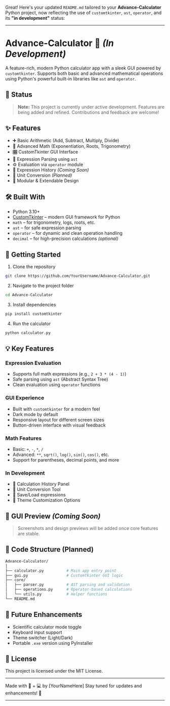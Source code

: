 Great! Here's your updated `README.md` tailored to your **Advance-Calculator** Python project, now reflecting the use of `customtkinter`, `ast`, `operator`, and its **"in development"** status:

---

# Advance-Calculator 🧮 *(In Development)*

A feature-rich, modern Python calculator app with a sleek GUI powered by `customtkinter`. Supports both basic and advanced mathematical operations using Python's powerful built-in libraries like `ast` and `operator`.

## 🚧 Status

> **Note:** This project is currently under active development. Features are being added and refined. Contributions and feedback are welcome!

## ✨ Features

* ➕ Basic Arithmetic (Add, Subtract, Multiply, Divide)
* 🧠 Advanced Math (Exponentiation, Roots, Trigonometry)
* 🎛️ CustomTkinter GUI Interface
* 🧮 Expression Parsing using `ast`
* ⚙️ Evaluation via `operator` module
* 🔁 Expression History *(Coming Soon)*
* 📐 Unit Conversion *(Planned)*
* 🧩 Modular & Extendable Design

## 🛠️ Built With

* Python 3.10+
* [CustomTkinter](https://github.com/TomSchimansky/CustomTkinter) – modern GUI framework for Python
* `math` – for trigonometry, logs, roots, etc.
* `ast` – for safe expression parsing
* `operator` – for dynamic and clean operation handling
* `decimal` – for high-precision calculations *(optional)*

## 🚀 Getting Started

1. Clone the repository

```bash
git clone https://github.com/YourUsername/Advance-Calculator.git
```

2. Navigate to the project folder

```bash
cd Advance-Calculator
```

3. Install dependencies

```bash
pip install customtkinter
```

4. Run the calculator

```bash
python calculator.py
```

## 💡 Key Features

### Expression Evaluation

* Supports full math expressions (e.g., `2 + 3 * (4 - 1)`)
* Safe parsing using `ast` (Abstract Syntax Tree)
* Clean evaluation using `operator` functions

### GUI Experience

* Built with `customtkinter` for a modern feel
* Dark mode by default
* Responsive layout for different screen sizes
* Button-driven interface with visual feedback

### Math Features

* Basic: `+`, `-`, `*`, `/`
* Advanced: `**`, `sqrt()`, `log()`, `sin()`, `cos()`, etc.
* Support for parentheses, decimal points, and more

### In Development

* 📝 Calculation History Panel
* 🧮 Unit Conversion Tool
* 💾 Save/Load expressions
* 🎨 Theme Customization Options

## 📱 GUI Preview *(Coming Soon)*

> Screenshots and design previews will be added once core features are stable.

## 🔧 Code Structure (Planned)

```bash
Advance-Calculator/
│
├── calculator.py          # Main app entry point
├── gui.py                 # CustomTkinter GUI logic
├── core/
│   ├── parser.py          # AST parsing and validation
│   ├── operations.py      # Operator-based calculations
│   └── utils.py           # Helper functions
└── README.md
```

## 📌 Future Enhancements

* Scientific calculator mode toggle
* Keyboard input support
* Theme switcher (Light/Dark)
* Portable `.exe` version using PyInstaller

## 📝 License

This project is licensed under the MIT License.

---

Made with 🐍 + 💻 by \[YourNameHere]
Stay tuned for updates and enhancements! 🚀

---
